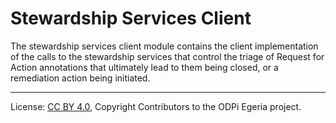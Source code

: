 <!-- SPDX-License-Identifier: CC-BY-4.0 -->
<!-- Copyright Contributors to the ODPi Egeria project. -->

# Stewardship Services Client

The stewardship services client module contains the client
implementation of the calls to the stewardship services
that control the triage of Request for Action annotations
that ultimately lead to them being closed, or a remediation
action being initiated.

----
License: [CC BY 4.0](https://creativecommons.org/licenses/by/4.0/),
Copyright Contributors to the ODPi Egeria project.